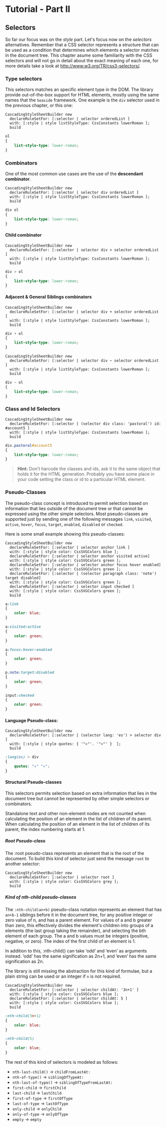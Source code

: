Tutorial - Part II
==================

## Selectors

So far our focus was on the *style* part. Let's focus now on the *selectors* alternatives. Remember that a CSS selector represents a structure that can be used as a condition that determines which elements a selector matches in the document tree. This chapter asume some familiarity with the CSS selectors and will not go in detail about the exact meaning of each one, for more details take a look at http://www.w3.org/TR/css3-selectors/.

### Type selectors

This selectors matches an specific element type in the DOM. The library provide out-of-the-box support for HTML elements, mostly using the same names that the `Seaside` framework. One example is the `div` selector used in the previous chapter, or this one:

```smalltalk
CascadingStyleSheetBuilder new 
  declareRuleSetFor: [:selector | selector orderedList ]
  with: [:style | style listStyleType: CssConstants lowerRoman ];
  build
```
```css
ol
{
	list-style-type: lower-roman;
}
```

### Combinators

One of the most common use cases are the use of the **descendant combinator**.
```smalltalk
CascadingStyleSheetBuilder new 
  declareRuleSetFor: [:selector | selector div orderedList ]
  with: [:style | style listStyleType: CssConstants lowerRoman ];
  build
```
```css
div ol
{
	list-style-type: lower-roman;
}
```

#### Child combinator
```smalltalk
CascadingStyleSheetBuilder new 
  declareRuleSetFor: [:selector | selector div > selector orderedList ]
  with: [:style | style listStyleType: CssConstants lowerRoman ];
  build
```
```css
div > ol
{
	list-style-type: lower-roman;
}
```

#### Adjacent & General Siblings combinators
```smalltalk
CascadingStyleSheetBuilder new 
  declareRuleSetFor: [:selector | selector div + selector orderedList ]
  with: [:style | style listStyleType: CssConstants lowerRoman ];
  build
```
```css
div + ol
{
	list-style-type: lower-roman;
}
```
```smalltalk
CascadingStyleSheetBuilder new 
  declareRuleSetFor: [:selector | selector div ~ selector orderedList ]
  with: [:style | style listStyleType: CssConstants lowerRoman ];
  build
```
```css
div ~ ol
{
	list-style-type: lower-roman;
}
```

### Class and Id Selectors
```smalltalk
CascadingStyleSheetBuilder new 
  declareRuleSetFor: [:selector | (selector div class: 'pastoral') id: #account5 ]
  with: [:style | style listStyleType: CssConstants lowerRoman ];
  build
```
```css
div.pastoral#account5
{
	list-style-type: lower-roman;
}
```
> **Hint:** Don't harcode the classes and ids, ask it to the same object that holds it for the HTML generation. Probably you have some place in your code setting the class or id to a particular HTML element.

### Pseudo-Classes
The pseudo-class concept is introduced to permit selection based on information that lies outside of the document tree or that cannot be expressed using the other simple selectors. Most pseudo-classes are supported just by sending one of the following messages `link`, `visited`, `active`, `hover`, `focus`, `target`, `enabled`, `disabled` or `checked`.

Here is some small example showing this pseudo-classes:
```smalltalk
CascadingStyleSheetBuilder new 
  declareRuleSetFor: [:selector | selector anchor link ]
  with: [:style | style color: CssSVGColors blue ];
  declareRuleSetFor: [:selector | selector anchor visited active]
  with: [:style | style color: CssSVGColors green ];
  declareRuleSetFor: [:selector | selector anchor focus hover enabled]
  with: [:style | style color: CssSVGColors green ];
  declareRuleSetFor: [:selector | (selector paragraph class: 'note') target disabled]
  with: [:style | style color: CssSVGColors green ];
  declareRuleSetFor: [:selector | selector input checked ]
  with: [:style | style color: CssSVGColors green ];
  build
```
```css
a:link
{
	color: blue;
}

a:visited:active
{
	color: green;
}

a:focus:hover:enabled
{
	color: green;
}

p.note:target:disabled
{
	color: green;
}

input:checked
{
	color: green;
}
```

#### Language Pseudo-class:
```smalltalk
CascadingStyleSheetBuilder new 
  declareRuleSetFor: [:selector | (selector lang: 'es') > selector div ]
  with: [:style | style quotes: { '"«"'. '"»"' }  ];
  build
```
```css
:lang(es) > div
{
	quotes: "«" "»";
}
```
#### Structural Pseudo-classes
This selectors permits selection based on extra information that lies in the document tree but cannot be represented by other simple selectors or combinators.

Standalone text and other non-element nodes are not counted when calculating the position of an element in the list of children of its parent. When calculating the position of an element in the list of children of its parent, the index numbering starts at 1. 

##### Root Pseudo-class
The :root pseudo-class represents an element that is the root of the document. To build this kind of selector just send the message `root` to another selector:
```smalltalk
CascadingStyleSheetBuilder new 
  declareRuleSetFor: [:selector | selector root ]
  with: [:style | style color: CssSVGColors grey ];
  build
```

##### Kind of nth-child pseudo-classes

The `:nth-child(an+b)` pseudo-class notation represents an element that has `an+b-1` siblings before it in the document tree, for any positive integer or zero value of n, and has a parent element. For values of a and b greater than zero, this effectively divides the element's children into groups of a elements (the last group taking the remainder), and selecting the bth element of each group. The a and b values must be integers (positive, negative, or zero). The index of the first child of an element is 1.

In addition to this, :nth-child() can take ‘odd’ and ‘even’ as arguments instead. ‘odd’ has the same signification as 2n+1, and ‘even’ has the same signification as 2n.

The library is still missing the abstraction for this kind of formulae, but a plain string can be used or an integer if `n` is not required.

```smalltalk
CascadingStyleSheetBuilder new 
  declareRuleSetFor: [:selector | selector childAt: '3n+1' ]
  with: [:style | style color: CssSVGColors blue ];
  declareRuleSetFor: [:selector | selector childAt: 5 ]
  with: [:style | style color: CssSVGColors blue ];
  build
```
```css
:nth-child(3n+1)
{
	color: blue;
}

:nth-child(5)
{
	color: blue;
}
```
The rest of this kind of selectors is modeled as follows:
- `nth-last-child()` -> `childFromLastAt:` 
- `nth-of-type()` -> `siblingOfTypeAt:`
- `nth-last-of-type()` -> `siblingOfTypeFromLastAt:`
- `first-child` -> `firstChild`
- `last-child` -> `lastChild`
- `first-of-type` -> `firstOfType`
- `last-of-type` -> `lastOfType`
- `only-child` -> `onlyChild`
- `only-of-type` -> `onlyOfType`
- `empty` -> `empty`
